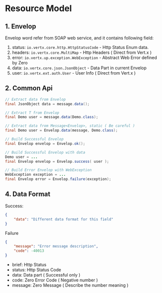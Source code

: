 # Resource Model

## 1. Envelop

Envelop word refer from SOAP web service, and it contains following field:

1. status: `io.vertx.core.http.HttpStatusCode` - Http Status Enum data.
2. headers: `io.vertx.core.MultiMap` - Http Headers ( Direct from Vert.x )
3. error: `io.vertx.up.exception.WebException` - Abstract Web Error defined by Zero
4. data: `io.vertx.core.json.JsonObject` - Data Part in current Envelop
5. user: `io.vertx.ext.auth.User` - User Info ( Direct from Vert.x )

## 2. Common Api

```java
// Extract data from Envelop
final JsonObject data = message.data();

// Extract T from Envelop
final Demo user = message.data(Demo.class);

// Extract data from Message<Envelop>, static ( Be careful )
final Demo user = Envelop.data(message, Demo.class);

// Build Successful Envelop
final Envelop envelop = Envelop.ok();

// Build Successful Envelop with data
Demo user = ...
final Envelop envelop = Envelop.success( user );

// Build Error Envelop with WebException
WebException exception = ...
final Envelop error = Envelop.failure(exception);

```

## 4. Data Format

Success:

```json
{
    "data": "Different data format for this field"
}


```

Failure

```json
{
    "message": "Error message description",
    "code": -40013
}
```

* brief: Http Status
* status: Http Status Code
* data: Data part ( Successful only )
* code: Zero Error Code ( Negative number )
* message: Zero Message ( Describe the number meaning )
